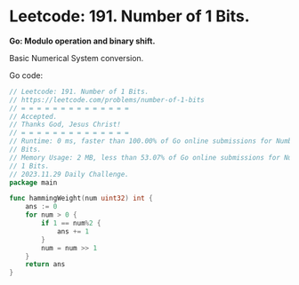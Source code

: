 # Leetcode: 191. Number of 1 Bits.

**Go: Modulo operation and binary shift.**

Basic Numerical System conversion.

Go code:
```Go
// Leetcode: 191. Number of 1 Bits.
// https://leetcode.com/problems/number-of-1-bits
// = = = = = = = = = = = = = =
// Accepted.
// Thanks God, Jesus Christ!
// = = = = = = = = = = = = = =
// Runtime: 0 ms, faster than 100.00% of Go online submissions for Number of 1
// Bits.
// Memory Usage: 2 MB, less than 53.07% of Go online submissions for Number of
// 1 Bits.
// 2023.11.29 Daily Challenge.
package main

func hammingWeight(num uint32) int {
	ans := 0
	for num > 0 {
		if 1 == num%2 {
			ans += 1
		}
		num = num >> 1
	}
	return ans
}
```
